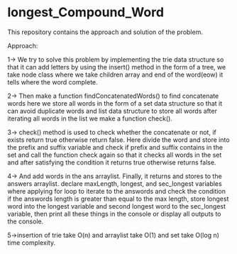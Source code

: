 # longest_Compound_Word
This repository contains the approach and solution of the problem.

Approach:

1-> We try to solve this problem by implementing the trie data structure so that it can add letters by using the insert() method in the form of a tree, we take node class where we take children array and end of the word(eow) it tells where the word complete.

2-> Then make a function findConcatenatedWords() to find concatenate words here we store all words in the form of a set data structure so that it can avoid duplicate words and
list data structure to store all words after iterating all words in the list we make a function check().

3-> check() method is used to check whether the concatenate or not, if exists return true otherwise return false. Here divide the word and store into the prefix and suffix variable
and check if prefix and suffix contains in the set and call the function check again so that it checks all words in the set and after satisfying the condition it returns true 
otherwise returns false.

4-> And add words in the ans arraylist. Finally, it returns and stores to the answers arraylist. declare maxLength, longest, and sec_longest variables where applying for loop 
to iterate to the answords and check the condition if the answords length is greater than equal to the max length, store longest word into the longest variable and second longest word to the sec_longest variable, then print all these things in the console or display all outputs to the console.

5->insertion of trie take O(n) and arraylist take O(1) and set take O(log n) time complexity.

